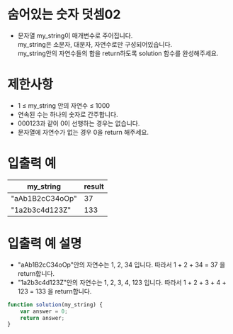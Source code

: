 # 숨어있는 숫자 덧셈02
- 문자열 my_string이 매개변수로 주어집니다.  
my_string은 소문자, 대문자, 자연수로만 구성되어있습니다.  
my_string안의 자연수들의 합을 return하도록 solution 함수를 완성해주세요.


# 제한사항
- 1 ≤ my_string 안의 자연수 ≤ 1000
- 연속된 수는 하나의 숫자로 간주합니다.
- 000123과 같이 0이 선행하는 경우는 없습니다.
- 문자열에 자연수가 없는 경우 0을 return 해주세요.

# 입출력 예
| my_string | result |
| --------- | ------ |
| "aAb1B2cC34oOp" | 37 |
| "1a2b3c4d123Z" | 133 |

# 입출력 예 설명
- "aAb1B2cC34oOp"안의 자연수는 1, 2, 34 입니다. 따라서 1 + 2 + 34 = 37 을 return합니다.
- "1a2b3c4d123Z"안의 자연수는 1, 2, 3, 4, 123 입니다. 따라서 1 + 2 + 3 + 4 + 123 = 133 을 return합니다.

```javascript
function solution(my_string) {
    var answer = 0;
    return answer;
}
```
